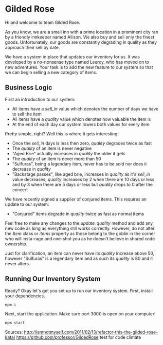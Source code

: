 # Gilded Rose

Hi and welcome to team Gilded Rose.

As you know, we are a small inn with a prime location in a prominent city ran by a friendly innkeeper named Allison. We also buy and sell only the finest goods. Unfortunately, our goods are constantly degrading in quality as they approach their sell by date.

We have a system in place that updates our inventory for us. It was developed by a no-nonsense type named Leeroy, who has moved on to new adventures. Your task is to add the new feature to our system so that we can begin selling a new category of items.

## Business Logic

First an introduction to our system:

- All items have a *sell_in* value which denotes the number of days we have to sell the item
- All items have a *quality* value which denotes how valuable the item is
- At the end of each day our system lowers both values for every item

Pretty simple, right? Well this is where it gets interesting:

- Once the *sell_in* days is less then zero, *quality* degrades twice as fast
- The *quality* of an item is never negative
- "Aged Brie" actually increases in *quality* the older it gets
- The *quality* of an item is never more than 50
- "Sulfuras", being a legendary item, never has to be sold nor does it decrease in *quality*
- "Backstage passes", like aged brie, increases in *quality* as it's *sell_in* value decreases; *quality* increases by 2 when there are 10 days or less and by 3 when there are 5 days or less but *quality* drops to 0 after the concert

We have recently signed a supplier of conjured items. This requires an update to our system:

- "Conjured" items degrade in *quality* twice as fast as normal items

Feel free to make any changes to the *update_quality* method and add any new code as long as everything still works correctly. However, do not alter the
*Item* class or *items* property as those belong to the goblin in the corner who will insta-rage and one-shot you as he doesn't believe in shared code ownership.

Just for clarification, an item can never have its *quality* increase above 50, however "Sulfuras" is a legendary item and as such its *quality* is 80 and it never alters.

## Running Our Inventory System

Ready? Okay let's get you set up to run our inventory system. First, install your dependencies.

```sh
npm i
```

Next, start the application. Make sure port 3000 is open on your computer!

```sh
npm start
```

Sources:
  <http://iamnotmyself.com/2011/02/13/refactor-this-the-gilded-rose-kata/>
  <https://github.com/professor/GildedRose>
test for code climate
